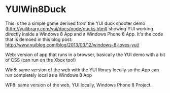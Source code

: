 YUIWin8Duck
===========

This is the a simple game derived from the YUI duck shooter demo (http://yuilibrary.com/yui/docs/node/ducks.html) showing YUI working directly inside a Windows 8 App and a Windows Phone 8 App.
It's the code that is demoed in this blog post: http://www.yuiblog.com/blog/2013/03/12/windows-8-loves-yui/


Web: version of app that runs in a browser, basically the YUI demo with a bit of CSS (can run on the Xbox too!)

Win8: same version of the web with the YUI library locally so the App can run completely local as a Windows 8 App

WP8: same version of the web, YUI locally, Windows Phone 8 Project.


